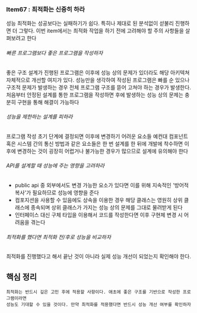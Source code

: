 ### Item67 : 최적화는 신중히 하라

성능 최적화는 성공보다는 실패하기가 쉽다. 특히나 제대로 된 분석없이 섣불리 진행하면 더 그렇다. 이번 item에서는 최적화 작업을
하기 전에 고려해야 할 주의 사항들을 살펴보려고 한다

###### 빠른 프로그램보다 좋은 프로그램을 작성하자
좋은 구조 설계가 진행된 프로그램은 이후에 성능 상의 문제가 있더라도 해당 아키텍쳐 자체적으로 개선할 여지가 있다.
성능만을 생각하여 작성된 프로그램은 빠를 순 있으나 구조적 문제가 발생하는 경우 전체 프로그램 구조를 뜯어 고쳐야 하는 경우가 발생한다.
처음부터 안정된 설계를 통한 프로그램을 작성하면 후에 발생하는 성능 상의 문제는 충분히 구현을 통해 해결이 가능하다

###### 성능을 제한하는 설계를 피하라
프로그램 작성 초기 단계에 결정되면 이후에 변경하기 어려운 요소들 예컨대 컴포넌트 혹은 시스템 간의 통신 방법과 같은 요소들은
한 번 설계를 한 뒤에 개발에 착수하면 이후에 변경하는 것이 굉장히 어렵거나 불가능한 경우가 많으므로 설계에 유의해야 한다

###### API를 설계할 때 성능에 주는 영향을 고려하라 
- public api 중 외부에서도 변경 가능한 요소가 있다면 이를 위해 지속적인 '방어적 복사'가 필요하므로 성능에 영향을 준다
- 컴포지션을 사용할 수 있음에도 상속을 이용한 경우 해당 클래스는 영원히 상위 클래스에 종속되며 상위 클래스가 가지는 성능 상의 문제를 그대로 물려받게 된다
- 인터페이스 대신 구체 타입을 이용해서 코드를 작성한다면 이후 구현체 변경 시 어려움을 겪는다

###### 최적화를 했다면 최적화 전/후로 성능을 비교하자
최적화를 진행했다고 해서 끝난 것이 아니라 실제 성능 개선이 되었는지 확인해야 한다. 

## 핵심 정리
    최적화는 반드시 깊은 고민 후에 적용할 사항이다. 애초에 좋은 구조를 기반으로 작성한 프로그램이라면
    성능도 기대할 수 있을 것이다. 만약 최적화를 적용했다면 반드시 성능 개선 여부를 확인하자